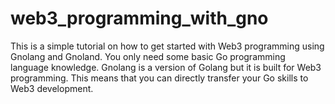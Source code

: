 # web3_programming_with_gno
This is a simple tutorial on how to get started with Web3 programming using Gnolang and Gnoland. You only need some basic Go programming language knowledge. Gnolang is a version of Golang but it is built for Web3 programming. This means that you can directly transfer your Go skills to Web3 development.
